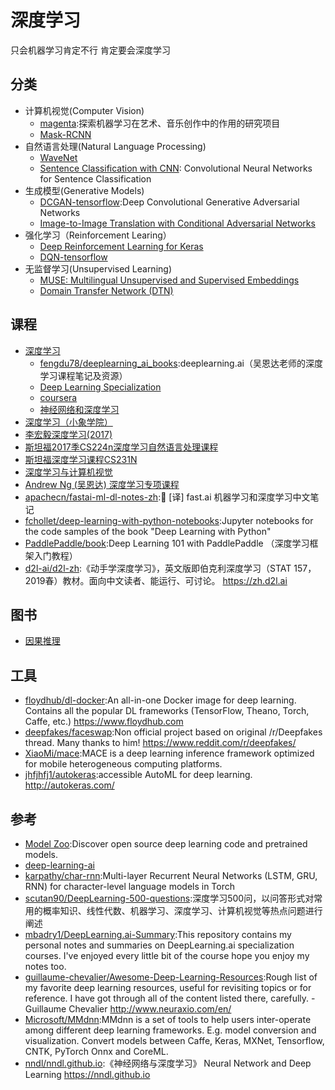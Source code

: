 # 深度学习

只会机器学习肯定不行  肯定要会深度学习

## 分类

* 计算机视觉(Computer Vision)
    - [magenta](link):探索机器学习在艺术、音乐创作中的作用的研究项目
    - [Mask-RCNN](link)
* 自然语言处理(Natural Language Processing)
    - [WaveNet](link)
    - [Sentence Classification with CNN](link): Convolutional Neural Networks for Sentence Classification
* 生成模型(Generative Models)
    - [DCGAN-tensorflow](link):Deep Convolutional Generative Adversarial Networks
    - [Image-to-Image Translation with Conditional Adversarial Networks](link)
* 强化学习（Reinforcement Learing）
    * [Deep Reinforcement Learning for Keras](link)
    * [DQN-tensorflow](link)
* 无监督学习(Unsupervised Learning)
    - [MUSE: Multilingual Unsupervised and Supervised Embeddings](link)
    - [Domain Transfer Network (DTN)](link)

## 课程

* [深度学习](https://mooc.study.163.com/university/deeplearning_ai#/c)
    - [fengdu78/deeplearning_ai_books](https://github.com/fengdu78/deeplearning_ai_books):deeplearning.ai（吴恩达老师的深度学习课程笔记及资源）
    - [Deep Learning Specialization](http://www.deeplearning.ai)
    - [coursera](https://www.coursera.org/specializations/deep-learning)
    - [神经网络和深度学习](https://mooc.study.163.com/)
* [深度学习（小象学院）](https://www.bilibili.com/video/av10324235)
* [李宏毅深度学习(2017)](https://www.bilibili.com/video/av9770302/)
* [斯坦福2017季CS224n深度学习自然语言处理课程](https://www.bilibili.com/video/av13383754)
* [斯坦福深度学习课程CS231N](https://www.bilibili.com/video/av17204303)
* [深度学习与计算机视觉](https://www.bilibili.com/video/av17741845)
* [Andrew Ng (吴恩达) 深度学习专项课程](http://coursegraph.com/coursera-specializations-deep-learning)
* [apachecn/fastai-ml-dl-notes-zh](https://github.com/apachecn/fastai-ml-dl-notes-zh):📖 [译] fast.ai 机器学习和深度学习中文笔记
* [fchollet/deep-learning-with-python-notebooks](https://github.com/fchollet/deep-learning-with-python-notebooks):Jupyter notebooks for the code samples of the book "Deep Learning with Python"
* [PaddlePaddle/book](https://github.com/PaddlePaddle/book):Deep Learning 101 with PaddlePaddle （深度学习框架入门教程）
* [d2l-ai/d2l-zh](https://github.com/d2l-ai/d2l-zh):《动手学深度学习》，英文版即伯克利深度学习（STAT 157，2019春）教材。面向中文读者、能运行、可讨论。 https://zh.d2l.ai

## 图书

* [因果推理](https://www.hsph.harvard.edu/miguel-hernan/causal-inference-book/)

## 工具

* [floydhub/dl-docker](https://github.com/floydhub/dl-docker):An all-in-one Docker image for deep learning. Contains all the popular DL frameworks (TensorFlow, Theano, Torch, Caffe, etc.) https://www.floydhub.com
* [deepfakes/faceswap](https://github.com/deepfakes/faceswap):Non official project based on original /r/Deepfakes thread. Many thanks to him! https://www.reddit.com/r/deepfakes/
* [XiaoMi/mace](https://github.com/XiaoMi/mace):MACE is a deep learning inference framework optimized for mobile heterogeneous computing platforms. 
* [jhfjhfj1/autokeras](https://github.com/jhfjhfj1/autokeras):accessible AutoML for deep learning. http://autokeras.com/

## 参考

* [Model Zoo](https://modelzoo.co/):Discover open source deep learning code and pretrained models.
* [deep-learning-ai](https://www.nvidia.com/en-us/deep-learning-ai/developer/)
* [karpathy/char-rnn](https://github.com/karpathy/char-rnn):Multi-layer Recurrent Neural Networks (LSTM, GRU, RNN) for character-level language models in Torch
* [scutan90/DeepLearning-500-questions](https://github.com/scutan90/DeepLearning-500-questions):深度学习500问，以问答形式对常用的概率知识、线性代数、机器学习、深度学习、计算机视觉等热点问题进行阐述
* [mbadry1/DeepLearning.ai-Summary](https://github.com/mbadry1/DeepLearning.ai-Summary):This repository contains my personal notes and summaries on DeepLearning.ai specialization courses. I've enjoyed every little bit of the course hope you enjoy my notes too.
* [guillaume-chevalier/Awesome-Deep-Learning-Resources](https://github.com/guillaume-chevalier/Awesome-Deep-Learning-Resources):Rough list of my favorite deep learning resources, useful for revisiting topics or for reference. I have got through all of the content listed there, carefully. - Guillaume Chevalier http://www.neuraxio.com/en/
* [Microsoft/MMdnn](https://github.com/Microsoft/MMdnn):MMdnn is a set of tools to help users inter-operate among different deep learning frameworks. E.g. model conversion and visualization. Convert models between Caffe, Keras, MXNet, Tensorflow, CNTK, PyTorch Onnx and CoreML.
* [nndl/nndl.github.io](https://github.com/nndl/nndl.github.io):《神经网络与深度学习》 Neural Network and Deep Learning https://nndl.github.io
